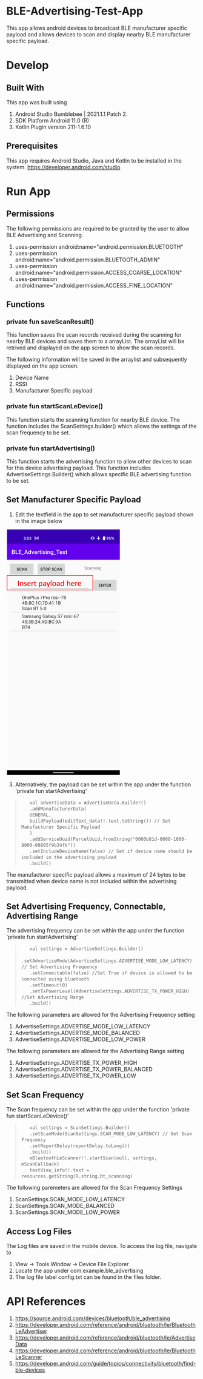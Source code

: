 # BLE-Advertising-Test-App
This app allows android devices to broadcast BLE manufacturer specific payload and allows devices to scan and display nearby BLE manufacturer specific payload.
# Develop

## Built With

This app was built using 
1. Android Studio Bumblebee | 2021.1.1 Patch 2.
2. SDK Platform Android 11.0 (R)
3. Kotlin Plugin version 211-1.6.10

## Prerequisites
This app requires Android Studio, Java and Kotlin to be installed in the system.
https://developer.android.com/studio
# Run App
## Permissions
The following permissions are required to be granted by the user to allow BLE Advertising and Scanning.
1. uses-permission android:name="android.permission.BLUETOOTH"
2. uses-permission android:name="android.permission.BLUETOOTH_ADMIN"
3. uses-permission android:name="android.permission.ACCESS_COARSE_LOCATION"
4. uses-permission android:name="android.permission.ACCESS_FINE_LOCATION"

## Functions
### private fun saveScanResult()
This function saves the scan records received during the scanning for nearby BLE devices and saves them to a arrayList. The arrayList will be retrived and displayed on the app screen to show the scan records.

The following information will be saved in the arraylist and subsequently displayed on the app screen.
1. Device Name
2. RSSI 
3. Manufacturer Specific payload


### private fun startScanLeDevice()
This function starts the scanning function for nearby BLE device. The function includes the ScanSettings.builder() which allows the settings of the scan frequency to be set.

### private fun startAdvertising()
This function starts the advertising function to allow other devices to scan for this device advertising payload. This function includes AdvertiseSettings.Builder() which allows specific BLE advertising function to be set. 

## Set Manufacturer Specific Payload
1. Edit the textfield in the app to set manufacturer specific payload shown in the image below
<img src="images/ble_advertising_1.png" width= "300" >

3. Alternatively, the payload can be set within the app under the function 'private fun startAdvertising'
>        val advertiseData = AdvertiseData.Builder()
>        .addManufacturerData(
>        GENERAL,
>        buildPayload(editText_data!!.text.toString()) // Set Manufacturer Specific Payload
>        )
>        .addServiceUuid(ParcelUuid.fromString("0000b81d-0000-1000-8000-00805f9b34fb"))
>        .setIncludeDeviceName(false) // Set if device name should be included in the advertising payload
>        .build()

The manufacturer specific payload allows a maximum of 24 bytes to be transmitted when device name is not included within the advertising payload.

## Set Advertising Frequency, Connectable, Advertising Range
The advertising frequency can be set within the app under the function 'private fun startAdvertising'
>        val settings = AdvertiseSettings.Builder()
>        .setAdvertiseMode(AdvertiseSettings.ADVERTISE_MODE_LOW_LATENCY) // Set Advertising Frequency
>        .setConnectable(false) //Set True if device is allowed to be connected using bluetooth
>        .setTimeout(0)
>        .setTxPowerLevel(AdvertiseSettings.ADVERTISE_TX_POWER_HIGH) //Set Advertising Range
>        .build()

The following parameters are allowed for the Advertising Frequency setting
1. AdvertiseSettings.ADVERTISE_MODE_LOW_LATENCY
2. AdvertiseSettings.ADVERTISE_MODE_BALANCED
3. AdvertiseSettings.ADVERTISE_MODE_LOW_POWER

The following parameters are allowed for the Advertising Range setting
1. AdvertiseSettings.ADVERTISE_TX_POWER_HIGH
2. AdvertiseSettings.ADVERTISE_TX_POWER_BALANCED
3. AdvertiseSettings.ADVERTISE_TX_POWER_LOW

## Set Scan Frequency
The Scan frequency can be set within the app under the function 'private fun startScanLeDevice()'
>        val settings = ScanSettings.Builder()
>        .setScanMode(ScanSettings.SCAN_MODE_LOW_LATENCY) // Set Scan Frequency
>        .setReportDelay(reportDelay.toLong())
>        .build()
>        mBluetoothLeScanner!!.startScan(null, settings, mScanCallback)
>        textView_info!!.text = resources.getString(R.string.bt_scanning)

The following paremeters are allowed for the Scan Frequency Settings
1. ScanSettings.SCAN_MODE_LOW_LATENCY
2. ScanSettings.SCAN_MODE_BALANCED
3. ScanSettings.SCAN_MODE_LOW_POWER

## Access Log Files
The Log files are saved in the mobile device. To access the log file, navigate to 
1. View -> Tools Window -> Device File Explorer
2. Locate the app under com.example.ble_advertising
3. The log file label config.txt can be found in the files folder.

# API References
1. https://source.android.com/devices/bluetooth/ble_advertising
2. https://developer.android.com/reference/android/bluetooth/le/BluetoothLeAdvertiser
3. https://developer.android.com/reference/android/bluetooth/le/AdvertiseData
4. https://developer.android.com/reference/android/bluetooth/le/BluetoothLeScanner
5. https://developer.android.com/guide/topics/connectivity/bluetooth/find-ble-devices
